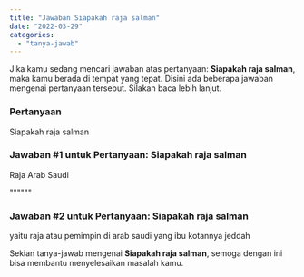 ```yaml
---
title: "Jawaban Siapakah raja salman"
date: "2022-03-29"
categories: 
  - "tanya-jawab"
---
```


Jika kamu sedang mencari jawaban atas pertanyaan: **Siapakah raja salman**, maka kamu berada di tempat yang tepat. Disini ada beberapa jawaban mengenai pertanyaan tersebut. Silakan baca lebih lanjut.

### Pertanyaan

Siapakah raja salman

### Jawaban #1 untuk Pertanyaan: Siapakah raja salman

Raja Arab Saudi  
  
""""""

### Jawaban #2 untuk Pertanyaan: Siapakah raja salman

yaitu raja atau pemimpin di arab saudi yang ibu kotannya jeddah

Sekian tanya-jawab mengenai **Siapakah raja salman**, semoga dengan ini bisa membantu menyelesaikan masalah kamu.
